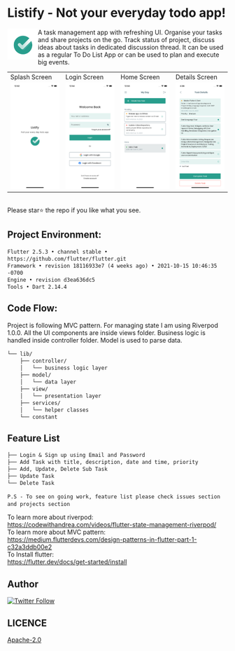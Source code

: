 # Listify - Not your everyday todo app!
<img src="assets/logo.png" height=70 align="left"> 
<p>A task management app with refreshing UI. Organise your tasks and share projects on the go. Track status of project, discuss ideas about tasks in dedicated discussion thread. It can be used as a regular To Do List App or can be used to plan and execute big events. 
</p>
<table>
  <tr>
    <td>Splash Screen</td>
     <td>Login Screen</td>
     <td>Home Screen</td>
     <td>Details Screen</td>
  </tr>
  <tr>
    <td><img src="/assets/screenshots/Splash.png" width=270 ></td>
    <td><img src="/assets/screenshots/Login.png" width=270 ></td>
    <td><img src="/assets/screenshots/Home.png" width=270 ></td>
    <td><img src="/assets/screenshots/Details.png" width=270 ></td>
  </tr>
 </table>
<br> Please star⭐ the repo if you like what you see.

## Project Environment:
```
Flutter 2.5.3 • channel stable • https://github.com/flutter/flutter.git
Framework • revision 18116933e7 (4 weeks ago) • 2021-10-15 10:46:35 -0700
Engine • revision d3ea636dc5
Tools • Dart 2.14.4
```

## Code Flow:
Project is following MVC pattern. For managing state I am using Riverpod 1.0.0. All the UI components are inside views folder. Business logic is handled inside controller folder. Model is used to parse data.

```
└── lib/
    ├── controller/
    │   └── business logic layer
    ├── model/
    │   └── data layer
    ├── view/
    │   └── presentation layer
    ├── services/
    │   └── helper classes
    └── constant
```

## Feature List
```
├── Login & Sign up using Email and Password
├── Add Task with title, description, date and time, priority
├── Add, Update, Delete Sub Task
├── Update Task
└── Delete Task
```
```P.S - To see on going work, feature list please check issues section and projects section```


To learn more about riverpod:<br>
https://codewithandrea.com/videos/flutter-state-management-riverpod/<br>
To learn more about MVC pattern:<br>
https://medium.flutterdevs.com/design-patterns-in-flutter-part-1-c32a3ddb00e2<br>
To Install flutter:<br>
https://flutter.dev/docs/get-started/install

## Author
[![Twitter Follow](https://img.shields.io/twitter/follow/dinurymomshad.svg?style=social)](https://twitter.com/dinurymomshad)

## LICENCE
[Apache-2.0](https://github.com/dinurymomshad/listify/blob/main/LICENSE)

